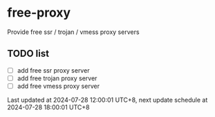 
# free-proxy
Provide free ssr / trojan / vmess proxy servers


## TODO list
- [ ] add free ssr proxy server
- [ ] add free trojan proxy server
- [ ] add free vmess proxy server

Last updated at 2024-07-28 12:00:01 UTC+8, next update schedule at 2024-07-28 18:00:01 UTC+8

